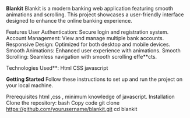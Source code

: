 **Blankit**
Blankit is a modern banking web application featuring smooth animations and scrolling. This project showcases a user-friendly interface designed to enhance the online banking experience.

Features
User Authentication: Secure login and registration system.
Account Management: View and manage multiple bank accounts.
Responsive Design: Optimized for both desktop and mobile devices.
Smooth Animations: Enhanced user experience with animations.
Smooth Scrolling: Seamless navigation with smooth scrolling effe**cts.

Technologies Used**:
Html
CSS
javascript

**Getting Started**
Follow these instructions to set up and run the project on your local machine.

Prerequisites
html ,css , minimum knowledge of javascript.
Installation
Clone the repository:
bash
Copy code
git clone https://github.com/yourusername/blankit.git
cd blankit
